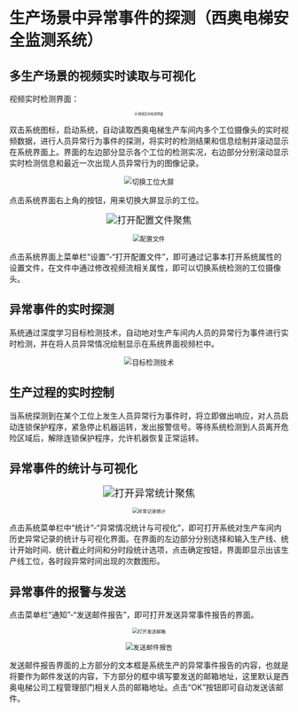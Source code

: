 # 生产场景中异常事件的探测（西奥电梯安全监测系统）
## 多生产场景的视频实时读取与可视化
视频实时检测界面：

<p align="center"><img src="../_assets/images/检测界面.png" alt="视频实时检测界面" style="zoom:40%;" /></p>

双击系统图标，启动系统，自动读取西奥电梯生产车间内多个工位摄像头的实时视频数据，进行人员异常行为事件的探测，将实时的检测结果和信息绘制并滚动显示在系统界面上。界面的左边部分显示各个工位的检测实况，右边部分分别滚动显示实时检测信息和最近一次出现人员异常行为的图像记录。

<p align="center"><img src="../_assets/images/切换工位大屏聚焦.png" alt="切换工位大屏" style="zoom:90%;" /></p>

点击系统界面右上角的按钮，用来切换大屏显示的工位。

<p align="center"><img src="../_assets/images/打开配置文件聚焦.png" alt="打开配置文件聚焦" style="zoom:120%;" /></p>

<p align="center"><img src="../_assets/images/配置文件.png" alt="配置文件" style="zoom:80%;" /></p>

点击系统界面上菜单栏“设置”-“打开配置文件”，即可通过记事本打开系统属性的设置文件，在文件中通过修改视频流相关属性，即可以切换系统检测的工位摄像头。

## 异常事件的实时探测
系统通过深度学习目标检测技术，自动地对生产车间内人员的异常行为事件进行实时检测，并在将人员异常情况绘制显示在系统界面视频栏中。

<p align="center"><img src="../_assets/images/目标检测技术.png" alt="目标检测技术" style="zoom:90%;" /></p>

## 生产过程的实时控制
当系统探测到在某个工位上发生人员异常行为事件时，将立即做出响应，对人员启动连锁保护程序，紧急停止机器运转，发出报警信号。等待系统检测到人员离开危险区域后，解除连锁保护程序，允许机器恢复正常运转。

## 异常事件的统计与可视化
<p align="center"><img src="../_assets/images/打开异常统计聚焦.png" alt="打开异常统计聚焦" style="zoom:130%;" /></p>

<p align="center"><img src="../_assets/images/异常记录统计.png" alt="异常记录统计" style="zoom:60%;" /></p>

点击系统菜单栏中“统计”-“异常情况统计与可视化”，即可打开系统对生产车间内历史异常记录的统计与可视化界面。在界面的左边部分分别选择和输入生产线、统计开始时间、统计截止时间和分时段统计选项，点击确定按钮，界面即显示出该生产线工位，各时段异常时间出现的次数图形。

## 异常事件的报警与发送
点击菜单栏“通知”-“发送邮件报告”，即可打开发送异常事件报告的界面。
<p align="center"><img src="../_assets/images/打开发送邮箱.png" alt="打开发送邮箱" style="zoom:60%;" /></p>

<p align="center"><img src="../_assets/images/发送邮件报告.png" alt="发送邮件报告" style="zoom:85%;" /></p>

发送邮件报告界面的上方部分的文本框是系统生产的异常事件报告的内容，也就是将要作为邮件发送的内容，下方部分的框中填写要发送的邮箱地址，这里默认是西奥电梯公司工程管理部门相关人员的邮箱地址。点击“OK”按钮即可自动发送该邮件。
